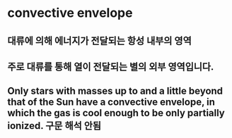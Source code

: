 # convective envelope
## 대류에 의해 에너지가 전달되는 항성 내부의 영역
## 주로 대류를 통해 열이 전달되는 별의 외부 영역입니다.


## Only stars with masses up to and a little beyond that of the Sun have a convective envelope, in which the gas is cool enough to be only partially ionized.  구문 해석 안됨
